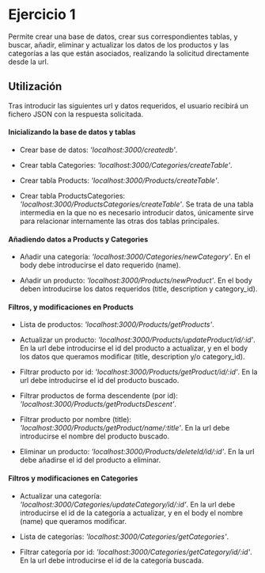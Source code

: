 # Ejercicio 1

Permite crear una base de datos, crear sus correspondientes tablas, y buscar, añadir, eliminar y actualizar los datos de los productos y las categorías a las que están asociados, realizando la solicitud directamente desde la url.

## Utilización

Tras introducir las siguientes url y datos requeridos, el usuario recibirá un fichero JSON con la respuesta solicitada.

#### Inicializando la base de datos y tablas

- Crear base de datos: _'localhost:3000/createdb'_.

- Crear tabla Categories: _'localhost:3000/Categories/createTable'_.

- Crear tabla Products: _'localhost:3000/Products/createTable'_.

- Crear tabla ProductsCategories: _'localhost:3000/ProductsCategories/createTable'_. Se trata de una tabla intermedia en la que no es necesario introducir datos, únicamente sirve para relacionar internamente las otras dos tablas principales.

#### Añadiendo datos a Products y Categories

- Añadir una categoría: _'localhost:3000/Categories/newCategory'_. En el body debe introducirse el dato requerido (name).

- Añadir un producto: _'localhost:3000/Products/newProduct'_. En el body deben introducirse los datos requeridos (title, description y category_id).

#### Filtros, y modificaciones en Products

- Lista de productos: _'localhost:3000/Products/getProducts'_.

- Actualizar un producto: _'localhost:3000/Products/updateProduct/id/:id'_. En la url debe introducirse el id del producto a actualizar, y en el body los datos que queramos modificar (title, description y/o category_id).

- Filtrar producto por id: _'localhost:3000/Products/getProduct/id/:id'_. En la url debe introducirse el id del producto buscado.

- Filtrar productos de forma descendente (por id): _'localhost:3000/Products/getProductsDescent'_.

- Filtrar producto por nombre (title): _'localhost:3000/Products/getProduct/name/:title'_. En la url debe introducirse el nombre del producto buscado.

- Eliminar un producto: _'localhost:3000/Products/deleteId/id/:id'_. En la url debe añadirse el id del producto a eliminar.

#### Filtros y modificaciones en Categories

- Actualizar una categoría: _'localhost:3000/Categories/updateCategory/id/:id'_. En la url debe introducirse el id de la categoría a actualizar, y en el body el nombre (name) que queramos modificar.

- Lista de categorías: _'localhost:3000/Categories/getCategories'_.

- Filtrar categoría por id: _'localhost:3000/Categories/getCategory/id/:id'_. En la url debe introducirse el id de la categoría buscada.
